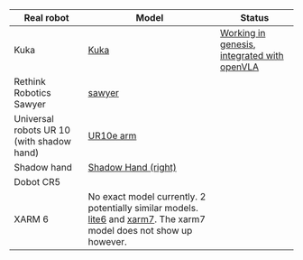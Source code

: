 | Real robot | Model | Status |
| --- | --- | --- | 
| Kuka | [Kuka](genesis/mujoco_menagerie/kuka_iiwa_14/iiwa14.xml) | [Working in genesis](genesis/kukaKinematics.py), [integrated with openVLA](openVLA/openVLAgenKuka.py)|
| Rethink Robotics Sawyer| [sawyer](genesis/mujoco_menagerie/rethink_robotics_sawyer/sawyer.xml) |
| Universal robots UR 10 (with shadow hand)| [UR10e arm](genesis/mujoco_menagerie/universal_robots_ur10e/ur10e.xml) |
|Shadow hand| [Shadow Hand (right)](genesis/mujoco_menagerie/shadow_hand/right_hand.xml) |
| Dobot CR5 |
| XARM 6 | No exact model currently. 2 potentially similar models. [lite6](genesis/mujoco_menagerie/ufactory_lite6/lite6.xml) and [xarm7](genesis/mujoco_menagerie/ufactory_xarm7/xarm7.xml). The xarm7 model does not show up however.